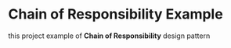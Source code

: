 # Chain of Responsibility Example

this project example of **Chain of Responsibility** design pattern 
  
